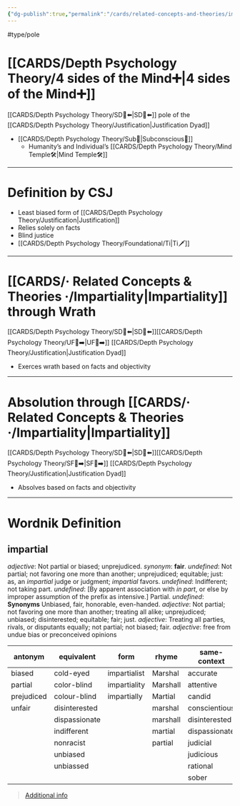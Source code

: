 ```yaml
---
{"dg-publish":true,"permalink":"/cards/related-concepts-and-theories/impartiality/","noteIcon":"1","created":"2022-12-31T17:35:54.658+01:00","updated":"2023-06-22T21:01:36.871+02:00"}
---
```


#type/pole 

# [[CARDS/Depth Psychology Theory/4 sides of the Mind➕\|4 sides of the Mind➕]] 
[[CARDS/Depth Psychology Theory/SD🤸⬅️\|SD🤸⬅️]] pole of the [[CARDS/Depth Psychology Theory/Justification\|Justification Dyad]] 
- [[CARDS/Depth Psychology Theory/Sub🤸\|Subconscious🤸]] 
	- Humanity’s and Individual’s [[CARDS/Depth Psychology Theory/Mind Temple🛠️\|Mind Temple🛠️]] 
---
# Definition by CSJ
- Least biased form of [[CARDS/Depth Psychology Theory/Justification\|Justification]] 
- Relies solely on facts 
- Blind justice 
- [[CARDS/Depth Psychology Theory/Foundational/Ti\|Ti🗡️]]
---
# [[CARDS/· Related Concepts & Theories ·/Impartiality\|Impartiality]] through Wrath 
[[CARDS/Depth Psychology Theory/SD🤸⬅️\|SD🤸⬅️]][[CARDS/Depth Psychology Theory/UF👥➡️\|UF👥➡️]] [[CARDS/Depth Psychology Theory/Justification\|Justification Dyad]] 
- Exerces wrath based on facts and objectivity 
---
# Absolution through [[CARDS/· Related Concepts & Theories ·/Impartiality\|Impartiality]] 
[[CARDS/Depth Psychology Theory/SD🤸⬅️\|SD🤸⬅️]][[CARDS/Depth Psychology Theory/SF🤸➡️\|SF🤸➡️]] [[CARDS/Depth Psychology Theory/Justification\|Justification Dyad]] 
- Absolves based on facts and objectivity 
---
# Wordnik Definition 
## impartial
*adjective*: Not partial or biased; unprejudiced. <i>synonym</i>: <strong> fair</strong>.
*undefined*: Not partial; not favoring one more than another; unprejudiced; equitable; just: as, an <em>impartial</em> judge or judgment; <em>impartial</em> favors.
*undefined*: Indifferent; not taking part.
*undefined*: [By apparent association with <em>in part</em>, or else by improper assumption of the prefix as intensive.] Partial.
*undefined*: <strong>Synonyms</strong> Unbiased, fair, honorable, even-handed.
*adjective*: Not partial; not favoring one more than another; treating all alike; unprejudiced; unbiased; disinterested; equitable; fair; just.
*adjective*: Treating all parties, rivals, or disputants <xref>equally</xref>; not <xref>partial</xref>; not <xref>biased</xref>; <xref>fair</xref>.
*adjective*: free from undue bias or preconceived opinions

| antonym |equivalent |form |rhyme |same-context |synonym |
| --- | --- | --- | --- | --- | --- |
| biased | cold-eyed | impartialist | Marshal | accurate | Laodicean |
| partial | color-blind | impartiality | Marshall | attentive | Olympian |
| prejudiced | colour-blind | impartially | Martial | candid | apathetic |
| unfair | disinterested |  | marshal | conscientious | candid |
|  | dispassionate |  | marshall | disinterested | centrist |
|  | indifferent |  | martial | dispassionate | detached |
|  | nonracist |  | partial | judicial | disinterested |
|  | unbiased |  |  | judicious | disinterested |
|  | unbiassed |  |  | rational | dispassionate |
|  |  |  |  | sober | dispassionate |

> [Additional info](https://www.wordnik.com/words/impartial)